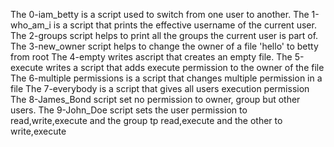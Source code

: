 The 0-iam_betty is a script used to switch from one user to another.
The 1-who_am_i is a script that  prints the effective username of the current user.
The 2-groups script helps to print  all the groups the current user is part of.
The 3-new_owner script helps to change the owner of a file 'hello' to betty from root
The 4-empty writes ascript that creates an empty file.
The 5-execute writes a script that adds execute permission to the owner of the file
The 6-multiple permissions is a script that changes multiple permission in a file
The 7-everybody is a script that gives all users execution permission
The 8-James_Bond script set no permission to owner, group but other users.
The 9-John_Doe script sets the user permission to read,write,execute and the group tp read,execute and the other to write,execute
